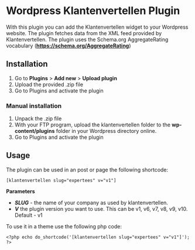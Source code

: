 # Wordpress Klantenvertellen Plugin

With this plugin you can add the Klantenvertellen widget to your Wordpress website. The plugin fetches data from the XML feed provided by Klantenvertellen. The plugin uses the Schema.org AggregateRating vocabulary (**https://schema.org/AggregateRating**)

## Installation
1. Go to **Plugins** > **Add new**  > **Upload plugin**
2. Upload the provided .zip file
3. Go to Plugins and activate the plugin

### Manual installation
1. Unpack the .zip file
2. With your FTP program, upload the klantenvertellen folder to the **wp-content/plugins** folder in your Wordpress directory online.
3. Go to Plugins and activate the plugin

## Usage
The plugin can be used in an post or page the following shortcode:

```
[klantenvertellen slug="expertees" v="v1"]
```
**Parameters**
* ***SLUG*** - the name of your company as used by klantenvertellen.
* ***V*** the plugin version you want to use. This can be v1, v6, v7, v8, v9, v10. Default - v1

To use it in a theme use the following php code:

```
<?php echo do_shortcode('[klantenvertellen slug="expertees" v="v1"]'); ?>
```